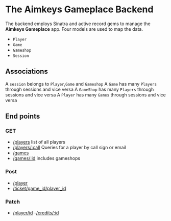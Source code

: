 
# The Aimkeys Gameplace Backend
The backend employs Sinatra and active record gems to manage the **Aimkeys Gameplace** app. 
Four models are used to map the data.
- `Player`
- `Game`
- `Gameshop`
- `Session`

## Associations
A `session` belongs to `Player`,`Game` and `Gameshop`
A `Game` has many `Players` through sessions and vice versa
A `GameShop` has many `Players` through sessions and vice versa
A `Player` has many `Games` through sessions and vice versa

## End points
### GET
- [/players]() list of all players
- [/players/:call]() Queries for a player by call sign or email
- [/games]()
- [/games/:id]() includes gameshops

### Post
- [/player]()
- [/ticket/game_id/player_id]() 

### Patch
- [/player/id]()
-[/credits/:id]()
